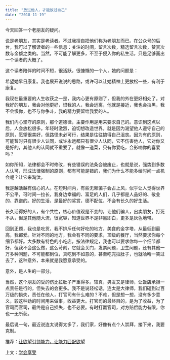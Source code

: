 ```yaml
---
title: "放过他人，才能放过自己"
date: "2018-11-19"
---
```


今天回答一个老朋友的疑问。

说是老朋友，其实是老读者。不过我擅自把他们称为老朋友而已。在公众号的后台，我可以了解读者的一些信息：关注的时间，留言次数，精选留言次数，赞赏次数与金额之类的。当然，不可能了解更多，不至于侵入你的私生活，只是足够画出一个读者的大概了。

这个读者陪伴的时间不短，很活跃，很慷慨的一个人，她的问题是：

希望她早日康复。我也展开说说的思路，或许可以让她精神上更放松一些，有利于康复。

我现在最重要的人生收获之一是，我内心更有原则了，但我的外在更好相处了。对我好的朋友，我会对他更好，恨我的人，我会远离，他就是接近，我也会拉黑，我不会恨你，也不与你争斗，我的精力要留给我爱的人。

我们内心坚守的原则，那个道德律，主要作用是用来要求自己的。意识到这点以后，人会放松很多。年轻时激烈，迫切想改造世界，就是因为渴望他人遵守自己的原则，愿望很美好，但路径未必可行，结果是往往搞得自己沮丧。因为有的原则，可能暂时只有很少人认同，或许永远都只有很少人认同，它不伤害他人，它对你又是好的，其他人的认同就不重要了，就像一道菜，只有你爱吃，会影响你的喜爱吗？

如你所知，法律都会不时修改，有些错误的法条会被废止，也就是说，强势到多数人认可，形成法律强制的原则，都有可能是错的，我们为什么不能多给时间一点机会呢？让它来淘汰。

我是越活越有信心的人。在短时间内，有些无赖骗子会占上风，似乎让人觉得世界不公平，可时间一拉长，我身边幸福的、富足的人们，几乎都是人品好的、敬业的、靠谱的。好的生活，是最好的奖赏，德不配位，不会有长久的好生活。

长久活得好的人，有个共性，核心价值观是不变的，让他们骗人，出卖朋友，打死不从，但是其他随大流，很宽容，知道世界不是非黑即白，更多是灰色地带。

回到正题，我也是吃货，我不排斥任何好吃的地方，美食的金字塔，从最低到最高，我都爱。针对不同的地方，我会有不同的要求，顶级的餐厅，当然要求你每个细节都好。大多数有特色的小吃店，按法律规定，我也可以要求你每一个细节都好，但我不会这么做，这么苛刻，它就会关门，发票问题，卫生问题，还有其他一万多种问题，不可能都到位，真吃到不如意的，甚至吃完拉肚子，也就哈哈一笑过去了，这种意外，本来就是我愿意承受的。

意外，是人生的一部分。

当然，这个朋友的受的伤比拉肚子严重得多。较真，男友又是律师，让饭店承担一点责任是行的，但失去的会更多。我不是说轻松话，连太是大律师，我们碰到过百万级的损失，责任在他人，打官司有什么难的？不难，但是想一想，没有多少意义，较这种劲的时间用来做事，收益更大。打官司的最终目的，是为了收益，为了官司而官司，最终是自己损失，也不必要。有时打赢官司，对方赔偿能力有限，你也一无所获。

最后说一句，最近说连太说得太多了，我们家，好像有点个人崇拜，接下来，我要克制。

推荐：[让欲望引领能力，让能力匹配欲望](http://mp.weixin.qq.com/s?__biz=MjM5NDU0Mjk2MQ==&mid=2651627407&idx=1&sn=f0e47bbcafae65642b82594453b07d2a&chksm=bd7e1b918a099287ed4a806f1e3199056959225de744b840cd24ffd94c1ead8d6dedefaef379&scene=21#wechat_redirect)

上文：[学会享受](http://mp.weixin.qq.com/s?__biz=MjM5NDU0Mjk2MQ==&mid=2651631525&idx=1&sn=4cc09bd99767a87444d6712380d6c552&chksm=bd7e2bbb8a09a2adeac47136ccc642db6dd1f457ac8c5330485b1ad71ded48f4eddc2a1ce4c5&scene=21#wechat_redirect)
